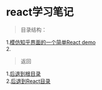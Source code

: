 # react学习笔记

>目录结构：  

1.[模仿知乎界面的一个简单React demo](https://github.com/dandelion936/studyNotes/blob/master/react/%E5%AE%9E%E6%88%98%E7%BB%83%E4%B9%A0/%E6%A8%A1%E4%BB%BF%E7%9F%A5%E4%B9%8E%E7%95%8C%E9%9D%A2%E7%9A%84%E4%B8%80%E4%B8%AA%E7%AE%80%E5%8D%95React%20demo.md)  
2.  

> 返回 
 
1.[后退到根目录](https://github.com/dandelion936/studyNotes/blob/master/README.md)  
2.[后退到React目录](https://github.com/dandelion936/studyNotes/blob/master/react/README.md)

